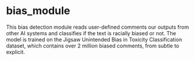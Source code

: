 # bias_module
This bias detection module reads user-defined comments our outputs from other AI systems and classifies if the text is racially biased or not. The model is trained on the Jigsaw Unintended Bias in Toxicity Classification dataset, which contains over 2 million biased comments, from subtle to explicit.


